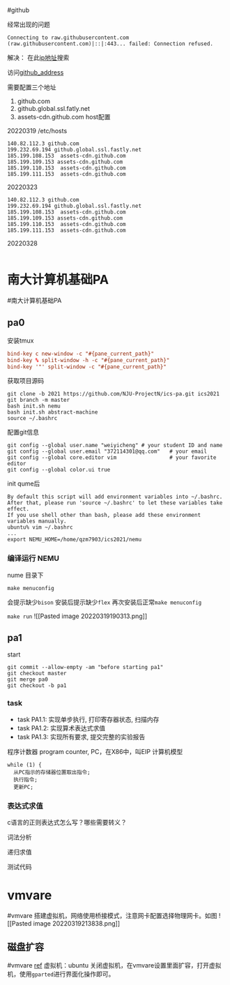 #github

经常出现的问题
```shell
Connecting to raw.githubusercontent.com (raw.githubusercontent.com)|::|:443... failed: Connection refused.
```

解决：
在此[ip地址](https://www.ipaddress.com/)搜索

访问[github_address](https://ipaddress.com/website/github.com)

需要配置三个地址
1. github.com
2. github.global.ssl.fatly.net
3. assets-cdn.github.com
host配置

20220319
/etc/hosts
```host
140.82.112.3 github.com 
199.232.69.194 github.global.ssl.fastly.net
185.199.108.153  assets-cdn.github.com
185.199.109.153 assets-cdn.github.com
185.199.110.153  assets-cdn.github.com
185.199.111.153  assets-cdn.github.com

```


20220323
```hosts
140.82.112.3 github.com 
199.232.69.194 github.global.ssl.fastly.net
185.199.108.153  assets-cdn.github.com
185.199.109.153 assets-cdn.github.com
185.199.110.153  assets-cdn.github.com
185.199.111.153  assets-cdn.github.com
```

20220328

```hosts
```


# 南大计算机基础PA
#南大计算机基础PA



## pa0

安装tmux

```~/.tmux.conf
bind-key c new-window -c "#{pane_current_path}"
bind-key % split-window -h -c "#{pane_current_path}"
bind-key '"' split-window -c "#{pane_current_path}"
```
获取项目源码
```
git clone -b 2021 https://github.com/NJU-ProjectN/ics-pa.git ics2021
git branch -m master
bash init.sh nemu
bash init.sh abstract-machine
source ~/.bashrc
```



配置git信息
```shell
git config --global user.name "weiyicheng" # your student ID and name
git config --global user.email "372114301@qq.com"   # your email
git config --global core.editor vim                 # your favorite editor
git config --global color.ui true
```


init qume后
```shell
By default this script will add environment variables into ~/.bashrc.
After that, please run 'source ~/.bashrc' to let these variables take effect.
If you use shell other than bash, please add these environment variables manually.
ubuntu% vim ~/.bashrc 
...
export NEMU_HOME=/home/qzm7903/ics2021/nemu 
```



### 编译运行 NEMU
nume 目录下
```shell
make menuconfig
```

会提示缺少`bison`
安装后提示缺少`flex`
再次安装后正常`make menuconfig`

`make run`
![[Pasted image 20220319190313.png]]



## pa1
start
```shell
git commit --allow-empty -am "before starting pa1"
git checkout master
git merge pa0
git checkout -b pa1
```


### task
-   task PA1.1: 实现单步执行, 打印寄存器状态, 扫描内存
-   task PA1.2: 实现算术表达式求值
-   task PA1.3: 实现所有要求, 提交完整的实验报告


程序计数器 program counter, PC，在X86中，叫EIP
计算机模型

```
while (1) {
  从PC指示的存储器位置取出指令;
  执行指令;
  更新PC;
```

### 表达式求值

c语言的正则表达式怎么写？哪些需要转义？



词法分析


递归求值



测试代码


# vmvare
#vmvare
搭建虚拟机，网络使用桥接模式，注意网卡配置选择物理网卡。如图
![[Pasted image 20220319213838.png]]







## 磁盘扩容
#vmvare
[ref](https://blog.csdn.net/qq_34160841/article/details/113058756#:~:text=1%20VMware%E6%89%A9%E5%AE%B9%E7%A1%AC%E7%9B%98&text=1%EF%BC%89%E9%80%89%E4%B8%AD%E8%99%9A%E6%8B%9F%E6%9C%BA%EF%BC%8C%E7%82%B9%E5%87%BB,%E2%80%9D%EF%BC%881.2%E6%89%80%E7%A4%BA%EF%BC%89%E3%80%82&text=2%EF%BC%89%E5%BC%B9%E5%87%BA%E5%AF%B9%E8%AF%9D%E6%A1%86%E4%B8%AD,%EF%BC%8C%E6%9C%80%E5%90%8E%E7%82%B9%E5%87%BB%E2%80%9C%E6%89%A9%E5%B1%95%E2%80%9D%E3%80%82&text=4%EF%BC%89%E8%99%9A%E6%8B%9F%E7%A3%81%E7%9B%98%E6%89%A9%E5%B1%95%E5%AE%8C%E6%88%90%E3%80%82)
虚拟机：ubuntu
关闭虚拟机，在vmvare设置里面扩容，打开虚拟机，使用`gparted`进行界面化操作即可。
